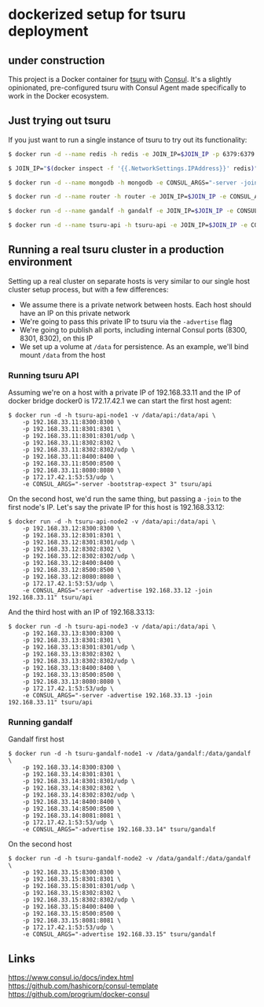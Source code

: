 # dockerized setup for tsuru deployment

## under construction


This project is a Docker container for [tsuru](https://tsuru.io) with [Consul](http://www.consul.io/). It's a slightly opinionated, pre-configured tsuru with Consul Agent made specifically to work in the Docker ecosystem.

## Just trying out tsuru

If you just want to run a single instance of tsuru to try out its functionality:

```bash
$ docker run -d --name redis -h redis -e JOIN_IP=$JOIN_IP -p 6379:6379 -p 8400:8400 -p 8500:8500 -p 8600:53/udp -e CONSUL_ARGS="-server -bootstrap-expect 3" tsuru/redis
```

```bash
$ JOIN_IP="$(docker inspect -f '{{.NetworkSettings.IPAddress}}' redis)"
```

```bash
$ docker run -d --name mongodb -h mongodb -e CONSUL_ARGS="-server -join $JOIN_IP" -e JOIN_IP=$JOIN_IP -p 27017:27017 tsuru/mongodb
```

```bash
$ docker run -d --name router -h router -e JOIN_IP=$JOIN_IP -e CONSUL_ARGS="-server -join $JOIN_IP" -p 80:8080 tsuru/router
```

```bash
$ docker run -d --name gandalf -h gandalf -e JOIN_IP=$JOIN_IP -e CONSUL_ARGS="-join $JOIN_IP" -p 8081:8081 tsuru/gandalf
```

```bash
$ docker run -d --name tsuru-api -h tsuru-api -e JOIN_IP=$JOIN_IP -e CONSUL_ARGS="-join $JOIN_IP" -p 8080:8080 tsuru/api
```

## Running a real tsuru cluster in a production environment

Setting up a real cluster on separate hosts is very similar to our single host cluster setup process, but with a few differences:

 * We assume there is a private network between hosts. Each host should have an IP on this private network
 * We're going to pass this private IP to tsuru via the `-advertise` flag
 * We're going to publish all ports, including internal Consul ports (8300, 8301, 8302), on this IP
 * We set up a volume at `/data` for persistence. As an example, we'll bind mount `/data` from the host

### Running tsuru API

Assuming we're on a host with a private IP of 192.168.33.11 and the IP of docker bridge docker0 is 172.17.42.1 we can start the first host agent:

    $ docker run -d -h tsuru-api-node1 -v /data/api:/data/api \
        -p 192.168.33.11:8300:8300 \
        -p 192.168.33.11:8301:8301 \
        -p 192.168.33.11:8301:8301/udp \
        -p 192.168.33.11:8302:8302 \
        -p 192.168.33.11:8302:8302/udp \
        -p 192.168.33.11:8400:8400 \
        -p 192.168.33.11:8500:8500 \
        -p 192.168.33.11:8080:8080 \
        -p 172.17.42.1:53:53/udp \
        -e CONSUL_ARGS="-server -bootstrap-expect 3" tsuru/api

On the second host, we'd run the same thing, but passing a `-join` to the first node's IP. Let's say the private IP for this host is 192.168.33.12:

    $ docker run -d -h tsuru-api-node2 -v /data/api:/data/api \
        -p 192.168.33.12:8300:8300 \
        -p 192.168.33.12:8301:8301 \
        -p 192.168.33.12:8301:8301/udp \
        -p 192.168.33.12:8302:8302 \
        -p 192.168.33.12:8302:8302/udp \
        -p 192.168.33.12:8400:8400 \
        -p 192.168.33.12:8500:8500 \
        -p 192.168.33.12:8080:8080 \
        -p 172.17.42.1:53:53/udp \
        -e CONSUL_ARGS="-server -advertise 192.168.33.12 -join 192.168.33.11" tsuru/api

And the third host with an IP of 192.168.33.13:

    $ docker run -d -h tsuru-api-node3 -v /data/api:/data/api \
        -p 192.168.33.13:8300:8300 \
        -p 192.168.33.13:8301:8301 \
        -p 192.168.33.13:8301:8301/udp \
        -p 192.168.33.13:8302:8302 \
        -p 192.168.33.13:8302:8302/udp \
        -p 192.168.33.13:8400:8400 \
        -p 192.168.33.13:8500:8500 \
        -p 192.168.33.13:8080:8080 \
        -p 172.17.42.1:53:53/udp \
        -e CONSUL_ARGS="-server -advertise 192.168.33.13 -join 192.168.33.11" tsuru/api

### Running gandalf

Gandalf first host

    $ docker run -d -h tsuru-gandalf-node1 -v /data/gandalf:/data/gandalf \
        -p 192.168.33.14:8300:8300 \
        -p 192.168.33.14:8301:8301 \
        -p 192.168.33.14:8301:8301/udp \
        -p 192.168.33.14:8302:8302 \
        -p 192.168.33.14:8302:8302/udp \
        -p 192.168.33.14:8400:8400 \
        -p 192.168.33.14:8500:8500 \
        -p 192.168.33.14:8081:8081 \
        -p 172.17.42.1:53:53/udp \
        -e CONSUL_ARGS="-advertise 192.168.33.14" tsuru/gandalf

On the second host

    $ docker run -d -h tsuru-gandalf-node2 -v /data/gandalf:/data/gandalf \
        -p 192.168.33.15:8300:8300 \
        -p 192.168.33.15:8301:8301 \
        -p 192.168.33.15:8301:8301/udp \
        -p 192.168.33.15:8302:8302 \
        -p 192.168.33.15:8302:8302/udp \
        -p 192.168.33.15:8400:8400 \
        -p 192.168.33.15:8500:8500 \
        -p 192.168.33.15:8081:8081 \
        -p 172.17.42.1:53:53/udp \
        -e CONSUL_ARGS="-advertise 192.168.33.15" tsuru/gandalf

## Links

https://www.consul.io/docs/index.html  
https://github.com/hashicorp/consul-template  
https://github.com/progrium/docker-consul  